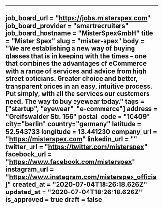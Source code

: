 ---
job_board_url = "https://jobs.misterspex.com"
job_board_provider = "smartrecruiters"
job_board_hostname = "MisterSpexGmbH"
title = "Mister Spex"
slug = "mister-spex"
body = "We are establishing a new way of buying glasses that is in keeping with the times – one that combines the advantages of eCommerce with a range of services and advice from high street opticians. Greater choice and better, transparent prices in an easy, intuitive process. Put simply, with all the services our customers need. The way to buy eyewear today."
tags = ["startup", "eyewear", "e-commerce"]
address = "Greifswalder Str. 156"
postal_code = "10409"
city="berlin"
country="germany"
latitude = 52.543733
longitude = 13.441230
company_url = "https://misterspex.com"
linkedin_url = ""
twitter_url = "https://twitter.com/misterspex"
facebook_url = "https://www.facebook.com/misterspex"
instagram_url = "https://www.instagram.com/misterspex_official"
created_at = "2020-07-04T18:26:18.626Z"
updated_at = "2020-07-04T18:26:18.626Z"
is_approved = true
draft = false
---